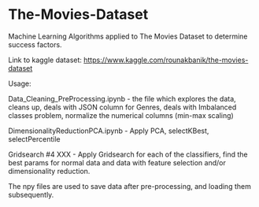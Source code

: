 # The-Movies-Dataset
Machine Learning Algorithms applied to The Movies Dataset to determine success factors.

Link to kaggle dataset: https://www.kaggle.com/rounakbanik/the-movies-dataset

Usage:

Data_Cleaning_PreProcessing.ipynb - the file which explores the data, cleans up, deals with JSON column for Genres, deals with Imbalanced classes problem, normalize the numerical columns (min-max scaling)

DimensionalityReductionPCA.ipynb - Apply PCA, selectKBest, selectPercentile

Gridsearch #4 XXX - Apply Gridsearch for each of the classifiers, find the best params for normal data and data with feature selection and/or dimensionality reduction.

The npy files are used to save data after pre-processing, and loading them subsequently.
